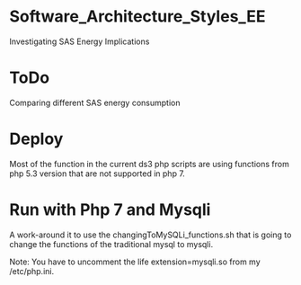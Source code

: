 # Software_Architecture_Styles_EE
Investigating SAS Energy Implications

# ToDo

Comparing different SAS energy consumption

# Deploy
Most of the function in the current ds3 php scripts are using functions from php 5.3 version that 
are not supported in php 7.  
 
# Run with Php 7 and Mysqli
A work-around it to use the changingToMySQLi_functions.sh that is going to change the functions of 
the traditional mysql to mysqli. 
 
Note: You have to uncomment the life extension=mysqli.so from my /etc/php.ini. 

